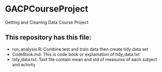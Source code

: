 GACPCourseProject
=================

Getting and Cleaning Data Course Project

## This repository has this file:
* run_analysis.R: Combine test and train data then create tidy data set
* CodeBook.md: This is code book or explaination of tidy_data.txt
* tidy_data.txt: Text file contain mean and std of measures of each subject and activity
